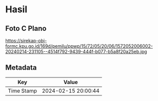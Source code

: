 # Hasil

## Foto C Plano

https://sirekap-obj-formc.kpu.go.id/169d/pemilu/ppwp/15/72/05/20/06/1572052006002-20240214-231105--4514f792-9439-444f-b077-b5a8f20a25eb.jpg


## Metadata

| Key        | Value               |
| ---------- | ------------------- |
| Time Stamp | 2024-02-15 20:00:44 |



